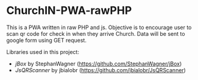 # ChurchIN-PWA-rawPHP

This is a PWA written in raw PHP and js. Objective is to encourage user to scan qr code for check in when they arrive Church.
Data will be sent to google form using GET request.

Libraries used in this project:
* *jBox* by StephanWagner (https://github.com/StephanWagner/jBox)
* *JsQRScanner* by jbialobr (https://github.com/jbialobr/JsQRScanner)
